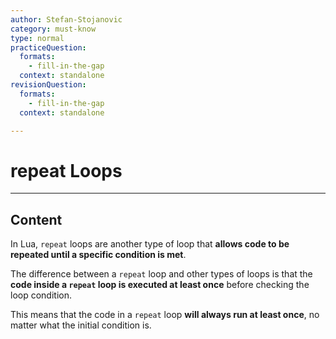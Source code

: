 ```yaml
---
author: Stefan-Stojanovic
category: must-know
type: normal
practiceQuestion:
  formats:
    - fill-in-the-gap
  context: standalone
revisionQuestion:
  formats:
    - fill-in-the-gap
  context: standalone

---
```


# repeat Loops

---
## Content

In Lua, `repeat` loops are another type of loop that **allows code to be repeated until a specific condition is met**. 

The difference between a `repeat` loop and other types of loops is that the **code inside a `repeat` loop is executed at least once** before checking the loop condition. 

This means that the code in a `repeat` loop **will always run at least once**, no matter what the initial condition is.
